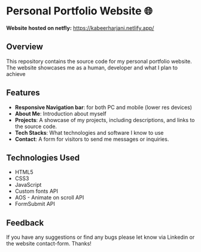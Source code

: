 # Personal Portfolio Website 🌐

**Website hosted on netfly:** https://kabeerharjani.netlify.app/

## Overview

This repository contains the source code for my personal portfolio website. The website showcases me as a human, developer and what I plan to achieve

## Features
- **Responsive Navigation bar**: for both PC and mobile (lower res devices)
- **About Me**: Introduction about myself
- **Projects**: A showcase of my projects, including descriptions, and links to the source code.
- **Tech Stacks**: What technologies and software I know to use
- **Contact**: A form for visitors to send me messages or inquiries.

## Technologies Used

- HTML5
- CSS3
- JavaScript
- Custom fonts API
- AOS - Animate on scroll API
- FormSubmit API

## Feedback

If you have any suggestions or find any bugs please let know via Linkedin or the website contact-form. Thanks!
